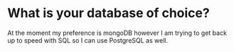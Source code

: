 # What is your database of choice?

At the moment my preference is mongoDB however I am trying to get back up to speed with SQL so I can use PostgreSQL as well.